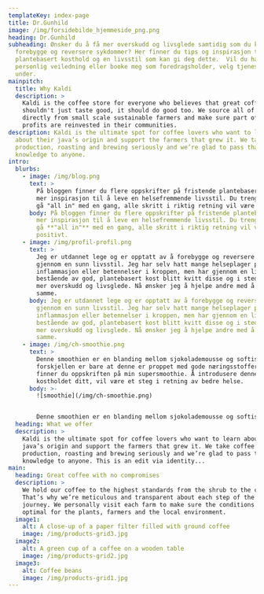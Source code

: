 ```yaml
---
templateKey: index-page
title: Dr.Gunhild
image: /img/forsidebilde_hjemmeside_png.png
heading: Dr.Gunhild
subheading: Ønsker du å få mer overskudd og livsglede samtidig som du kan
  forebygge og reversere sykdommer? Her finner du tips og inspirasjon til et mer
  plantebasert kosthold og en livsstil som kan gi deg dette.  Vil du ha
  personlig veiledning eller booke meg som foredragsholder, velg tjenester
  under.
mainpitch:
  title: Why Kaldi
  description: >
    Kaldi is the coffee store for everyone who believes that great coffee
    shouldn't just taste good, it should do good too. We source all of our beans
    directly from small scale sustainable farmers and make sure part of the
    profits are reinvested in their communities.
description: Kaldi is the ultimate spot for coffee lovers who want to learn
  about their java’s origin and support the farmers that grew it. We take coffee
  production, roasting and brewing seriously and we’re glad to pass that
  knowledge to anyone.
intro:
  blurbs:
    - image: /img/blog.png
      text: >
        På bloggen finner du flere oppskrifter på fristende plantebasert mat og
        mer inspirasjon til å leve en helsefremmende livsstil. Du trenger ikke
        gå "all in" med en gang, alle skritt i riktig retning vil være positivt.
      body: På bloggen finner du flere oppskrifter på fristende plantebasert mat og
        mer inspirasjon til å leve en helsefremmende livsstil. Du trenger ikke
        gå **"all in"** med en gang, alle skritt i riktig retning vil være
        positivt.
    - image: /img/profil-profil.png
      text: >
        Jeg er utdannet lege og er opptatt av å forebygge og reversere sykdommer
        gjennom en sunn livsstil. Jeg har selv hatt mange helseplager pga økt
        inflammasjon eller betennelser i kroppen, men har gjennom en livsstil
        bestående av god, plantebasert kost blitt kvitt disse og i stedet fått
        mer overskudd og livsglede. Nå ønsker jeg å hjelpe andre med å oppnå det
        samme.
      body: Jeg er utdannet lege og er opptatt av å forebygge og reversere sykdommer
        gjennom en sunn livsstil. Jeg har selv hatt mange helseplager pga økt
        inflammasjon eller betennelser i kroppen, men har gjennom en livsstil
        bestående av god, plantebasert kost blitt kvitt disse og i stedet fått
        mer overskudd og livsglede. Nå ønsker jeg å hjelpe andre med å oppnå det
        samme.
    - image: /img/ch-smoothie.png
      text: >
        Denne smoothien er en blanding mellom sjokolademousse og softis,
        forskjellen er bare at denne er proppet med gode næringsstoffer. Her
        finner du oppskriften på min supersmoothie. Å introdusere denne til
        kostholdet ditt, vil være et steg i retning av bedre helse.
      body: >-
        ![smoothie](/img/ch-smoothie.png)


        Denne smoothien er en blanding mellom sjokolademousse og softis, forskjellen er bare at denne er proppet med gode næringsstoffer. Her finner du oppskriften på min supersmoothie. Å introdusere denne til kostholdet ditt, vil være et steg i retning av bedre helse.
  heading: What we offer
  description: >
    Kaldi is the ultimate spot for coffee lovers who want to learn about their
    java’s origin and support the farmers that grew it. We take coffee
    production, roasting and brewing seriously and we’re glad to pass that
    knowledge to anyone. This is an edit via identity...
main:
  heading: Great coffee with no compromises
  description: >
    We hold our coffee to the highest standards from the shrub to the cup.
    That’s why we’re meticulous and transparent about each step of the coffee’s
    journey. We personally visit each farm to make sure the conditions are
    optimal for the plants, farmers and the local environment.
  image1:
    alt: A close-up of a paper filter filled with ground coffee
    image: /img/products-grid3.jpg
  image2:
    alt: A green cup of a coffee on a wooden table
    image: /img/products-grid2.jpg
  image3:
    alt: Coffee beans
    image: /img/products-grid1.jpg
---
```


